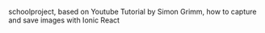 schoolproject, based on Youtube Tutorial by Simon Grimm, how to capture and save images with Ionic React
